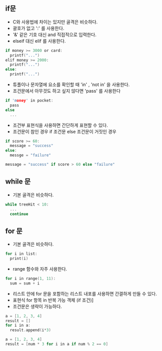 if문
-----
- C와 사용법에 차이는 있지만 골격은 비슷하다.
- 괄호가 없고 ':' 를 사용한다.
- '&' 같은 기호 대신 and 직접적으로 입력한다.
- elseif 대신 elif 를 사용한다.
```C
if money >= 3000 or card:
  printf("...")
elif money >= 2000:
  printf("...")
else:
  printf("...")
```
- 튜플이나 문자열에 요소를 확인할 때 'in' , 'not in' 을 사용한다.
- 조건문에서 아무것도 하고 싶지 않다면 'pass' 를 사용한다
```C
if 'money' in pocket:
  pass
else
  ...
```
- 조건부 표현식을 사용하면 간단하게 표현할 수 있다.
- 조건문이 참인 경우 if 조건문 else 조건문이 거짓인 경우
```C
if score >= 60:
  message = "success"
else:
  messge = "failure"

message = "success" if score > 60 else "failure"
```

while 문
-----
- 기본 골격은 비슷하다.
```C
while treeHit < 10:
  ...
  continue
```

for 문
-----
- 기본 골격은 비슷하다.
```C
for i in list:
  print(i)
```
- range 함수와 자주 사용한다.
```C
for i in range(1, 11):
  sum = sum + i
```
- 리스트 안에 for 문을 포함하는 리스트 내포를 사용하면 간결하게 만들 수 있다.
- 표현식 for 항목 in 반복 가능 객체 (if 조건)]
- 조건문은 생략이 가능하다.
```C
a = [1, 2, 3, 4]
result = []
for i in a:
  result.append(i*3)
```
```C
a = [1, 2, 3, 4]
result = [num * 3 for i in a if num % 2 == 0]
```
